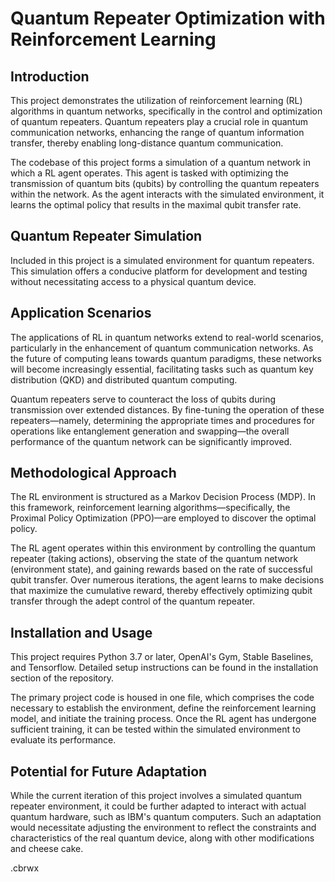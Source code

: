 # Quantum Repeater Optimization with Reinforcement Learning
## Introduction
This project demonstrates the utilization of reinforcement learning (RL) algorithms in quantum networks, specifically in the control and optimization of quantum repeaters. Quantum repeaters play a crucial role in quantum communication networks, enhancing the range of quantum information transfer, thereby enabling long-distance quantum communication.

The codebase of this project forms a simulation of a quantum network in which a RL agent operates. This agent is tasked with optimizing the transmission of quantum bits (qubits) by controlling the quantum repeaters within the network. As the agent interacts with the simulated environment, it learns the optimal policy that results in the maximal qubit transfer rate.

## Quantum Repeater Simulation
Included in this project is a simulated environment for quantum repeaters. This simulation offers a conducive platform for development and testing without necessitating access to a physical quantum device.

## Application Scenarios
The applications of RL in quantum networks extend to real-world scenarios, particularly in the enhancement of quantum communication networks. As the future of computing leans towards quantum paradigms, these networks will become increasingly essential, facilitating tasks such as quantum key distribution (QKD) and distributed quantum computing.

Quantum repeaters serve to counteract the loss of qubits during transmission over extended distances. By fine-tuning the operation of these repeaters—namely, determining the appropriate times and procedures for operations like entanglement generation and swapping—the overall performance of the quantum network can be significantly improved.

## Methodological Approach
The RL environment is structured as a Markov Decision Process (MDP). In this framework, reinforcement learning algorithms—specifically, the Proximal Policy Optimization (PPO)—are employed to discover the optimal policy.

The RL agent operates within this environment by controlling the quantum repeater (taking actions), observing the state of the quantum network (environment state), and gaining rewards based on the rate of successful qubit transfer. Over numerous iterations, the agent learns to make decisions that maximize the cumulative reward, thereby effectively optimizing qubit transfer through the adept control of the quantum repeater.

## Installation and Usage
This project requires Python 3.7 or later, OpenAI's Gym, Stable Baselines, and Tensorflow. Detailed setup instructions can be found in the installation section of the repository.

The primary project code is housed in one file, which comprises the code necessary to establish the environment, define the reinforcement learning model, and initiate the training process. Once the RL agent has undergone sufficient training, it can be tested within the simulated environment to evaluate its performance.

## Potential for Future Adaptation
While the current iteration of this project involves a simulated quantum repeater environment, it could be further adapted to interact with actual quantum hardware, such as IBM's quantum computers. Such an adaptation would necessitate adjusting the environment to reflect the constraints and characteristics of the real quantum device, along with other modifications and cheese cake. 

.cbrwx
